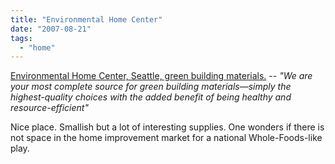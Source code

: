 ```yaml
---
title: "Environmental Home Center"
date: "2007-08-21"
tags: 
  - "home"
---
```


[Environmental Home Center, Seattle, green building materials.](http://www.environmentalhomecenter.com/home.shtml "Environmental Home Center, Seattle, green building materials.") -- _"We are your most complete source for green building materials—simply the highest-quality choices with the added benefit of being healthy and resource-efficient"_

Nice place. Smallish but a lot of interesting supplies. One wonders if there is not space in the home improvement market for a national Whole-Foods-like play.

